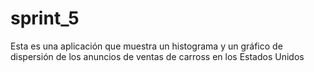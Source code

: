 # sprint_5

Esta es una aplicación que muestra un histograma y un gráfico de dispersión de los anuncios de ventas de carross en los Estados Unidos